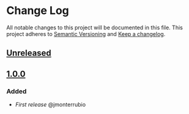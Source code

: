 # Change Log
All notable changes to this project will be documented in this file.
This project adheres to [Semantic Versioning](http://semver.org/) and [Keep a changelog](https://github.com/olivierlacan/keep-a-changelog).

## [Unreleased](https://github.com/idealista/vips-role/tree/develop)


## [1.0.0](https://github.com/idealista/vips-role/tree/1.0.0)
### Added
- *First release* @jmonterrubio
